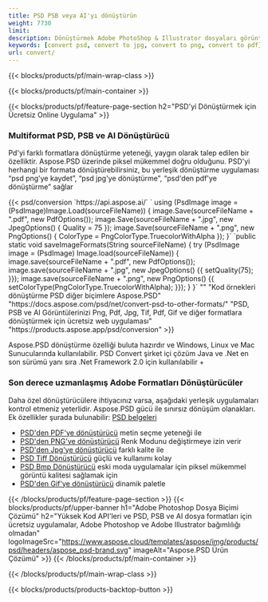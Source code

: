 ```yaml
---
title: PSD PSB veya AI'yı dönüştürün
weight: 7730
limit: 
description: Dönüştürmek Adobe PhotoShop & Illustrator dosyaları görüntüleri ve diğer formatlar
keywords: [convert psd, convert to jpg, convert to png, convert to pdf]
url: convert/
---
```


{{< blocks/products/pf/main-wrap-class >}}

{{< blocks/products/pf/main-container >}}

{{< blocks/products/pf/feature-page-section h2="PSD'yi Dönüştürmek için Ücretsiz Online Uygulama" >}}
<h3 class="headingpdleft">Multiformat PSD, PSB ve AI Dönüştürücü</h3>
<p>Pd'yi farklı formatlara dönüştürme yeteneği, yaygın olarak talep edilen bir özelliktir. Aspose.PSD üzerinde piksel mükemmel doğru olduğunu. PSD'yi herhangi bir formata dönüştürebilirsiniz, bu yerleşik dönüştürme uygulaması “psd png'ye kaydet”, “psd jpg'ye dönüştürme”, “psd'den pdf'ye dönüştürme” sağlar</p>
{{< psd/conversion `https://api.aspose.ai/` 
`    using (PsdImage image = (PsdImage)Image.Load(sourceFileName))
    {
        image.Save(sourceFileName + ".pdf", new PdfOptions());
        image.Save(sourceFileName + ".jpg",  new JpegOptions() { Quality = 75 });
        image.Save(sourceFileName + ".png",  new PngOptions() {  ColorType = PngColorType.TruecolorWithAlpha });
    }` 
	`public static void saveImageFormats(String sourceFileName) {
        try (PsdImage image = (PsdImage) Image.load(sourceFileName)) {
            image.save(sourceFileName + ".pdf", new PdfOptions());
            image.save(sourceFileName + ".jpg", new JpegOptions() {{
                setQuality(75);
            }});
            image.save(sourceFileName + ".png", new PngOptions() {{
                setColorType(PngColorType.TruecolorWithAlpha);
            }});
        }
    }` 
"" 
"Kod örnekleri dönüştürme PSD diğer biçimlere Aspose.PSD"  "https://docs.aspose.com/psd/net/convert-psd-to-other-formats/" 
"PSD, PSB ve AI Görüntülerinizi Png, Pdf, Jpg, Tif, Pdf, Gif ve diğer formatlara dönüştürmek için ücretsiz web uygulaması" "https://products.aspose.app/psd/conversion" >}}
<br />
<p>Aspose.PSD dönüştürme özelliği buluta hazırdır ve Windows, Linux ve Mac Sunucularında kullanılabilir. PSD Convert şirket içi çözüm Java ve .Net en son sürümü yanı sıra .Net Framework 2.0 için kullanılabilir +</p>

<h3 class="headingpdleft">Son derece uzmanlaşmış Adobe Formatları Dönüştürücüler</h3>
<p>Daha özel dönüştürücülere ihtiyacınız varsa, aşağıdaki yerleşik uygulamaları kontrol etmeniz yeterlidir. Aspose.PSD gücü ile sınırsız dönüşüm olanakları. Ek özellikler şurada bulunabilir: <a href="https://docs.aspose.com/psd/">PSD belgeleri</a></p>
<ul>
<li><a href="to-pdf">PSD'den PDF'ye dönüştürücü</a> metin seçme yeteneği ile</li>
<li><a href="to-png">PSD'den PNG'ye dönüştürücü</a> Renk Modunu değiştirmeye izin verir</li>
<li><a href="to-jpg">PSD'den Jpg'ye dönüştürücü</a> farklı kalite ile</li>
<li><a href="to-tiff">PSD Tiff Dönüştürücü</a> güçlü ve kullanımı kolay</li>
<li><a href="to-bmp">PSD Bmp Dönüştürücü</a> eski moda uygulamalar için piksel mükemmel görüntü kalitesi sağlamak için</li>
<li><a href="to-gif">PSD'den Gif'ye dönüştürücü</a> dinamik paletle</li>
</ul>

{{< /blocks/products/pf/feature-page-section >}}
{{< blocks/products/pf/upper-banner h1="Adobe Photoshop Dosya Biçimi Çözümü" h2="Yüksek Kod API'leri ve PSD, PSB ve AI dosya formatları için ücretsiz uygulamalar, Adobe Photoshop ve Adobe Illustrator bağımlılığı olmadan" logoImageSrc="https://www.aspose.cloud/templates/aspose/img/products/psd/headers/aspose_psd-brand.svg" imageAlt="Aspose.PSD Ürün Çözümü" >}}
{{< /blocks/products/pf/main-container >}}


{{< /blocks/products/pf/main-wrap-class >}}

{{< blocks/products/products-backtop-button >}}

